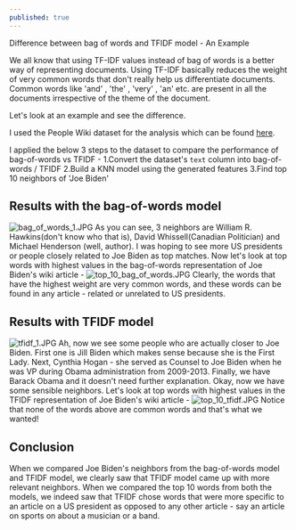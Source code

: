```yaml
---
published: true
---
```

Difference between bag of words and TFIDF model - An Example

We all know that using TF-IDF values instead of bag of words is a better way of representing documents. 
Using TF-IDF basically reduces the weight of very common words that don't really help us differentiate documents. Common words like 'and' , 'the' , 'very' , 'an' etc. are present in all the documents irrespective of the theme of the document.

Let's look at an example and see the difference.

I used the People Wiki dataset for the analysis which can be found [here](https://www.kaggle.com/sameersmahajan/people-wikipedia-data).

I applied the below 3 steps to the dataset to compare the performance of bag-of-words vs TFIDF - 
1.Convert the dataset's `text` column into bag-of-words / TFIDF
2.Build a KNN model using the generated features
3.Find top 10 neighbors of 'Joe Biden'

## Results with the bag-of-words model
![bag_of_words_1.JPG]({{site.baseurl}}/images/doc_repr/bag_of_words_1.JPG)
As you can see, 3 neighbors are William R. Hawkins(don't know who that is), David Whissell(Canadian Politician) and Michael Henderson (well, author). I was hoping to see more US presidents or people closely related to Joe Biden as top matches. 
Now let's look at top words with highest values in the bag-of-words representation of Joe Biden's wiki article - 
![top_10_bag_of_words.JPG]({{site.baseurl}}/images/doc_repr/top_10_bag_of_words.JPG)
Clearly, the words that have the highest weight are very common words, and these words can be found in any article - related or unrelated to US presidents.

## Results with TFIDF model
![tfidf_1.JPG]({{site.baseurl}}/images/doc_repr/tfidf_1.JPG)
Ah, now we see some people who are actually closer to Joe Biden. First one is Jill Biden which makes sense because she is the First Lady. Next, Cynthia Hogan - she served as Counsel to Joe Biden when he was VP during Obama administration from 2009-2013. Finally, we have Barack Obama and it doesn't need further explanation.
Okay, now we have some sensible neighbors. Let's look at top words with highest values in the TFIDF representation of Joe Biden's wiki article - 
![top_10_tfidf.JPG]({{site.baseurl}}/images/doc_repr/top_10_tfidf.JPG)
Notice that none of the words above are common words and that's what we wanted!

## Conclusion
When we compared Joe Biden's neighbors from the bag-of-words model and TFIDF model, we clearly saw that TFIDF model came up with more relevant neighbors. When we compared the top 10 words from both the models, we indeed saw that TFIDF chose words that were more specific to an article on a US president as opposed to any other article - say an article on sports on about a musician or a band.
